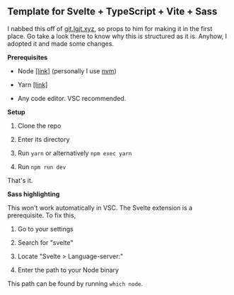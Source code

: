 ## Template for Svelte + TypeScript + Vite + Sass

I nabbed this off of [git.lgjt.xyz](https://git.lgjt.xyz/Johannes/lgjt.xyz/src/branch/master), so props to him for making it in the first place.
Go take a look there to know why this is structured as it is.
Anyhow, I adopted it and made some changes.

**Prerequisites**

- Node [[link]](https://nodejs.org/en/) (personally I use [nvm](https://github.com/nvm-sh/nvm))

- Yarn [[link]](https://classic.yarnpkg.com/en/docs/install)

- Any code editor. VSC recommended.

**Setup**

1. Clone the repo

2. Enter its directory

3. Run `yarn` or alternatively `npm exec yarn`

4. Run `npm run dev`

That's it.

**Sass highlighting**

This won't work automatically in VSC.
The Svelte extension is a prerequisite.
To fix this,

1. Go to your settings

2. Search for "svelte"

3. Locate "Svelte > Language-server:"

4. Enter the path to your Node binary

This path can be found by running `which node`.